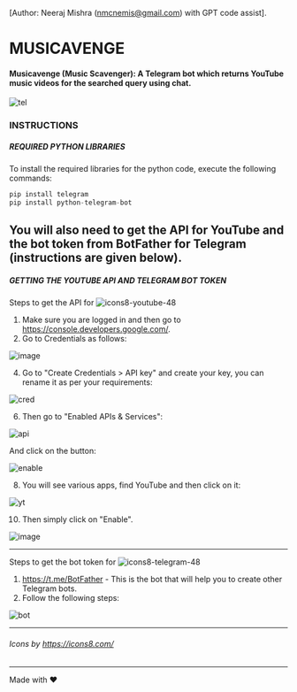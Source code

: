 [Author: Neeraj Mishra (nmcnemis@gmail.com) with GPT code assist].

# MUSICAVENGE
#### Musicavenge (Music Scavenger): A Telegram bot which returns YouTube music videos for the searched query using chat.

![tel](https://github.com/user-attachments/assets/6b3c6e68-2b04-4947-8c27-29feacaa24d4)

### INSTRUCTIONS

##### REQUIRED PYTHON LIBRARIES
To install the required libraries for the python code, execute the following commands:
```python
pip install telegram
pip install python-telegram-bot
```
You will also need to get the API for YouTube and the bot token from BotFather for Telegram (instructions are given below).
-----

##### GETTING THE YOUTUBE API AND TELEGRAM BOT TOKEN

Steps to get the API for ![icons8-youtube-48](https://github.com/user-attachments/assets/488f6948-141f-4cdd-818e-9a4b62d95323)

1. Make sure you are logged in and then go to https://console.developers.google.com/.
2. Go to Credentials as follows:

![image](https://github.com/user-attachments/assets/6c684fd2-6fc1-48db-8b46-bdaeccc3ec73)

4. Go to "Create Credentials > API key" and create your key, you can rename it as per your requirements:

![cred](https://github.com/user-attachments/assets/414c8961-2c91-4493-8c88-63b7ad2b3e11)

6. Then go to "Enabled APIs & Services":

![api](https://github.com/user-attachments/assets/12c3501c-b7d8-4a19-901d-f37581984580)

   And click on the button:
   
![enable](https://github.com/user-attachments/assets/699b974f-495b-4231-a3f0-b2de9c715b88)

8. You will see various apps, find YouTube and then click on it:

![yt](https://github.com/user-attachments/assets/549ab059-4c53-444e-8722-c33a7001bdcd)

10. Then simply click on "Enable".

![image](https://github.com/user-attachments/assets/72bee5e3-c526-40e1-8311-48e38fd67eab)

-----

Steps to get the bot token for ![icons8-telegram-48](https://github.com/user-attachments/assets/39a06a2d-1894-4496-8a85-db4cdcf61cc3)

1. https://t.me/BotFather - This is the bot that will help you to create other Telegram bots.
2. Follow the following steps:

![bot](https://github.com/user-attachments/assets/68eb16c5-5051-4b4c-bee9-ef5671cf3aae)

-----
###### Icons by https://icons8.com/
-----
Made with ❤
